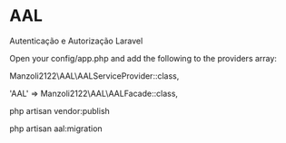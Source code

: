 # AAL
Autenticação e Autorização Laravel



Open your config/app.php and add the following to the providers array:

Manzoli2122\AAL\AALServiceProvider::class,

'AAL'   => Manzoli2122\AAL\AALFacade::class,

php artisan vendor:publish



php artisan aal:migration